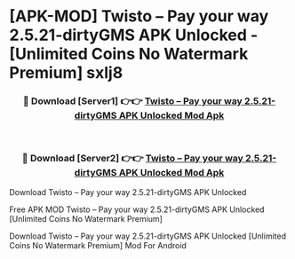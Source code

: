 # [APK-MOD] Twisto – Pay your way 2.5.21-dirtyGMS APK Unlocked - [Unlimited Coins No Watermark Premium] sxlj8



<div align="center">
<h3>🔴 Download [Server1] 👉👉 <a href="https://momento.my/?title=Twisto_–_Pay_your_way_2.5.21-dirtyGMS_APK_Unlocked">Twisto – Pay your way 2.5.21-dirtyGMS APK Unlocked Mod Apk</a></h3><br>

<h3>🔴 Download [Server2] 👉👉 <a href="https://momento.my/?title=Twisto_–_Pay_your_way_2.5.21-dirtyGMS_APK_Unlocked">Twisto – Pay your way 2.5.21-dirtyGMS APK Unlocked Mod Apk</a></h3>
</div>



Download Twisto – Pay your way 2.5.21-dirtyGMS APK Unlocked 

Free APK MOD Twisto – Pay your way 2.5.21-dirtyGMS APK Unlocked [Unlimited Coins No Watermark Premium]

Download Twisto – Pay your way 2.5.21-dirtyGMS APK Unlocked [Unlimited Coins No Watermark Premium] Mod For Android
